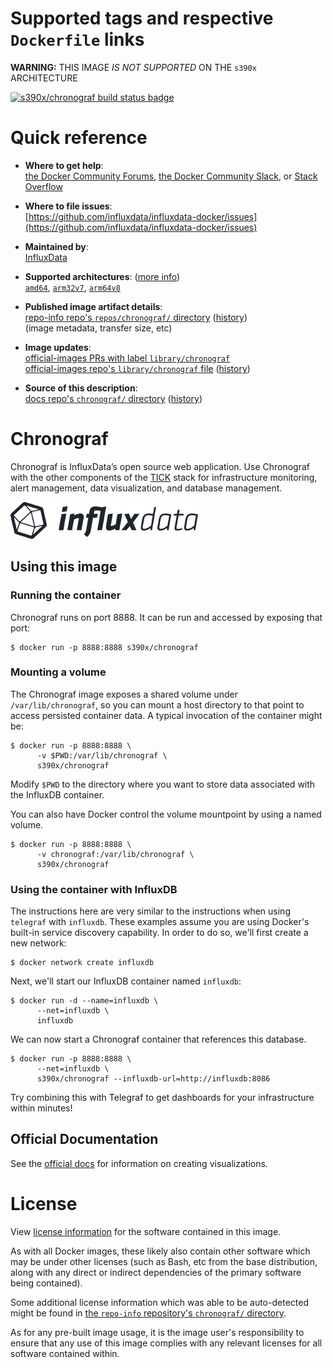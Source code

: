 <!--

********************************************************************************

WARNING:

    DO NOT EDIT "chronograf/README.md"

    IT IS AUTO-GENERATED

    (from the other files in "chronograf/" combined with a set of templates)

********************************************************************************

-->

# Supported tags and respective `Dockerfile` links

**WARNING:** THIS IMAGE *IS NOT SUPPORTED* ON THE `s390x` ARCHITECTURE

[![s390x/chronograf build status badge](https://img.shields.io/jenkins/s/https/doi-janky.infosiftr.net/job/multiarch/job/s390x/job/chronograf.svg?label=s390x/chronograf%20%20build%20job)](https://doi-janky.infosiftr.net/job/multiarch/job/s390x/job/chronograf/)

# Quick reference

-	**Where to get help**:  
	[the Docker Community Forums](https://forums.docker.com/), [the Docker Community Slack](http://dockr.ly/slack), or [Stack Overflow](https://stackoverflow.com/search?tab=newest&q=docker)

-	**Where to file issues**:  
	[https://github.com/influxdata/influxdata-docker/issues](https://github.com/influxdata/influxdata-docker/issues)

-	**Maintained by**:  
	[InfluxData](https://github.com/influxdata/influxdata-docker)

-	**Supported architectures**: ([more info](https://github.com/docker-library/official-images#architectures-other-than-amd64))  
	[`amd64`](https://hub.docker.com/r/amd64/chronograf/), [`arm32v7`](https://hub.docker.com/r/arm32v7/chronograf/), [`arm64v8`](https://hub.docker.com/r/arm64v8/chronograf/)

-	**Published image artifact details**:  
	[repo-info repo's `repos/chronograf/` directory](https://github.com/docker-library/repo-info/blob/master/repos/chronograf) ([history](https://github.com/docker-library/repo-info/commits/master/repos/chronograf))  
	(image metadata, transfer size, etc)

-	**Image updates**:  
	[official-images PRs with label `library/chronograf`](https://github.com/docker-library/official-images/pulls?q=label%3Alibrary%2Fchronograf)  
	[official-images repo's `library/chronograf` file](https://github.com/docker-library/official-images/blob/master/library/chronograf) ([history](https://github.com/docker-library/official-images/commits/master/library/chronograf))

-	**Source of this description**:  
	[docs repo's `chronograf/` directory](https://github.com/docker-library/docs/tree/master/chronograf) ([history](https://github.com/docker-library/docs/commits/master/chronograf))

# Chronograf

Chronograf is InfluxData’s open source web application. Use Chronograf with the other components of the [TICK](https://www.influxdata.com/products/) stack for infrastructure monitoring, alert management, data visualization, and database management.

![logo](https://raw.githubusercontent.com/docker-library/docs/43d87118415bb75d7bb107683e79cd6d69186f67/chronograf/logo.png)

## Using this image

### Running the container

Chronograf runs on port 8888. It can be run and accessed by exposing that port:

```console
$ docker run -p 8888:8888 s390x/chronograf
```

### Mounting a volume

The Chronograf image exposes a shared volume under `/var/lib/chronograf`, so you can mount a host directory to that point to access persisted container data. A typical invocation of the container might be:

```console
$ docker run -p 8888:8888 \
      -v $PWD:/var/lib/chronograf \
      s390x/chronograf
```

Modify `$PWD` to the directory where you want to store data associated with the InfluxDB container.

You can also have Docker control the volume mountpoint by using a named volume.

```console
$ docker run -p 8888:8888 \
      -v chronograf:/var/lib/chronograf \
      s390x/chronograf
```

### Using the container with InfluxDB

The instructions here are very similar to the instructions when using `telegraf` with `influxdb`. These examples assume you are using Docker's built-in service discovery capability. In order to do so, we'll first create a new network:

```console
$ docker network create influxdb
```

Next, we'll start our InfluxDB container named `influxdb`:

```console
$ docker run -d --name=influxdb \
      --net=influxdb \
      influxdb
```

We can now start a Chronograf container that references this database.

```console
$ docker run -p 8888:8888 \
      --net=influxdb \
      s390x/chronograf --influxdb-url=http://influxdb:8086
```

Try combining this with Telegraf to get dashboards for your infrastructure within minutes!

## Official Documentation

See the [official docs](https://docs.influxdata.com/chronograf/latest/) for information on creating visualizations.

# License

View [license information](https://github.com/influxdata/chronograf/blob/master/LICENSE) for the software contained in this image.

As with all Docker images, these likely also contain other software which may be under other licenses (such as Bash, etc from the base distribution, along with any direct or indirect dependencies of the primary software being contained).

Some additional license information which was able to be auto-detected might be found in [the `repo-info` repository's `chronograf/` directory](https://github.com/docker-library/repo-info/tree/master/repos/chronograf).

As for any pre-built image usage, it is the image user's responsibility to ensure that any use of this image complies with any relevant licenses for all software contained within.
